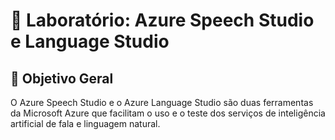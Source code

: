 # 🧪 Laboratório: Azure Speech Studio e Language Studio

## 🎯 Objetivo Geral
O Azure Speech Studio e o Azure Language Studio são duas ferramentas da Microsoft Azure que facilitam o uso e o teste dos serviços de inteligência artificial de fala e linguagem natural.
